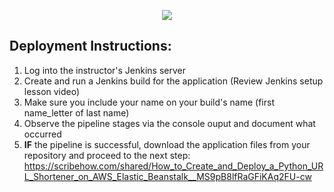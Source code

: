 <p align="center">
<img src="https://github.com/kura-labs-org/kuralabs_deployment_1/blob/main/Kuralogo.png">
</p>

## Deployment Instructions:
1. Log into the instructor's Jenkins server
2. Create and run a Jenkins build for the application (Review Jenkins setup lesson video)
3. Make sure you include your name on your build's name (first name_letter of last name)
4. Observe the pipeline stages via the console ouput and document what occurred
5. **IF** the pipeline is successful, download the application files from your repository and proceed to the next step: https://scribehow.com/shared/How_to_Create_and_Deploy_a_Python_URL_Shortener_on_AWS_Elastic_Beanstalk__MS9pB8lfRaGFiKAq2FU-cw
